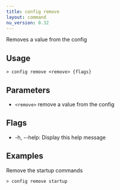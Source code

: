```yaml
---
title: config remove
layout: command
nu_version: 0.32
---
```


Removes a value from the config

## Usage

```shell
> config remove <remove> {flags}
```

## Parameters

- `<remove>` remove a value from the config

## Flags

- -h, --help: Display this help message

## Examples

Remove the startup commands

```shell
> config remove startup
```
